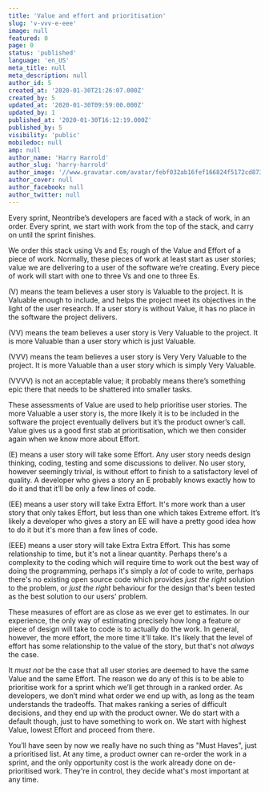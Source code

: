 ```yaml
---
title: 'Value and effort and prioritisation'
slug: 'v-vvv-e-eee'
image: null
featured: 0
page: 0
status: 'published'
language: 'en_US'
meta_title: null
meta_description: null
author_id: 5
created_at: '2020-01-30T21:26:07.000Z'
created_by: 5
updated_at: '2020-01-30T09:59:00.000Z'
updated_by: 1
published_at: '2020-01-30T16:12:19.000Z'
published_by: 5
visibility: 'public'
mobiledoc: null
amp: null
author_name: 'Harry Harrold'
author_slug: 'harry-harrold'
author_image: '//www.gravatar.com/avatar/febf032ab16fef166824f5172cd87393?s=250&d=mm&r=x'
author_cover: null
author_facebook: null
author_twitter: null
---
```


Every sprint, Neontribe’s developers are faced with a stack of work, in an order. Every sprint, we start with work from the top of the stack, and carry on until the sprint finishes.

We order this stack using Vs and Es; rough of the Value and Effort of a piece of work. Normally, these pieces of work at least start as user stories; value we are delivering to a user of the software we’re creating. Every piece of work will start with one to three Vs and one to three Es.

(V) means the team believes a user story is Valuable to the project. It is Valuable enough to include, and helps the project meet its objectives in the light of the user research. If a user story is without Value, it has no place in the software the project delivers.

(VV) means the team believes a user story is Very Valuable to the project. It is more Valuable than a user story which is just Valuable.

(VVV) means the team believes a user story is Very Very Valuable to the project. It is more Valuable than a user story which is simply Very Valuable.

(VVVV) is not an acceptable value; it probably means there’s something epic there that needs to be shattered into smaller tasks.

These assessments of Value are used to help prioritise user stories. The more Valuable a user story is, the more likely it is to be included in the software the project eventually delivers but it’s the product owner’s call. Value gives us a good first stab at prioritisation, which we then consider again when we know more about Effort.

(E) means a user story will take some Effort. Any user story needs design thinking, coding, testing and some discussions to deliver. No user story, however seemingly trivial, is without effort to finish to a satisfactory level of quality. A developer who gives a story an E probably knows exactly how to do it and that it’ll be only a few lines of code. 

(EE) means a user story will take Extra Effort. It's more work than a user story that only takes Effort, but less than one which takes Extreme effort. It’s likely a developer who gives a story an EE will have a pretty good idea how to do it but it's more than a few lines of code. 

(EEE) means a user story will take Extra Extra Effort. This has some relationship to time, but it's not a linear quantity. Perhaps there's a complexity to the coding which will require time to work out the best way of doing the programming, perhaps it's simply a *lot* of code to write, perhaps there's no existing open source code which provides *just the right* solution to the problem, or *just the right* behaviour for the design that's been tested as the best solution to our users' problem. 

These measures of effort are as close as we ever get to estimates. In our experience, the only way of estimating precisely how long a feature or piece of design will take to code is to actually do the work. In general, however, the more effort, the more time it'll take. It's likely that the level of effort has some relationship to the value of the story, but that's not *always* the case. 

It *must not* be the case that all user stories are deemed to have the same Value and the same Effort. The reason we do any of this is to be able to prioritise work for a sprint which we’ll get through in a ranked order. As developers, we don’t mind what order we end up with, as long as the team understands the tradeoffs. That makes ranking a series of difficult decisions, and they end up with the product owner. We do start with a default though, just to have something to work on. We start with highest Value, lowest Effort and proceed from there.

You’ll have seen by now we really have no such thing as "Must Haves", just a prioritised list. At any time, a product owner can re-order the work in a sprint, and the only opportunity cost is the work already done on de-prioritised work. They're in control, they decide what's most important at any time.
